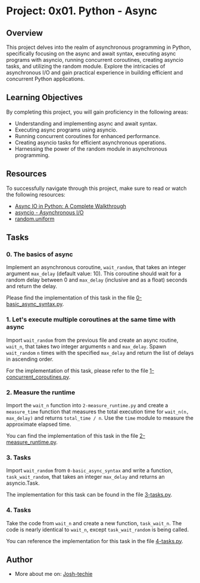 # Project: 0x01. Python - Async

## Overview

This project delves into the realm of asynchronous programming in Python, specifically focusing on the async and await syntax, executing async programs with asyncio, running concurrent coroutines, creating asyncio tasks, and utilizing the random module. Explore the intricacies of asynchronous I/O and gain practical experience in building efficient and concurrent Python applications.

## Learning Objectives

By completing this project, you will gain proficiency in the following areas:

- Understanding and implementing async and await syntax.
- Executing async programs using asyncio.
- Running concurrent coroutines for enhanced performance.
- Creating asyncio tasks for efficient asynchronous operations.
- Harnessing the power of the random module in asynchronous programming.

## Resources

To successfully navigate through this project, make sure to read or watch the following resources:

- [Async IO in Python: A Complete Walkthrough](https://realpython.com/async-io-python/)
- [asyncio - Asynchronous I/O](https://docs.python.org/3/library/asyncio.html)
- [random.uniform](https://docs.python.org/3/library/random.html#random.uniform)

## Tasks

### 0. The basics of async

Implement an asynchronous coroutine, `wait_random`, that takes an integer argument `max_delay` (default value: 10). This coroutine should wait for a random delay between 0 and `max_delay` (inclusive and as a float) seconds and return the delay.

Please find the implementation of this task in the file [0-basic_async_syntax.py](<Link to file in repository>).

### 1. Let's execute multiple coroutines at the same time with async

Import `wait_random` from the previous file and create an async routine, `wait_n`, that takes two integer arguments `n` and `max_delay`. Spawn `wait_random` `n` times with the specified `max_delay` and return the list of delays in ascending order.

For the implementation of this task, please refer to the file [1-concurrent_coroutines.py](<Link to file in repository>).

### 2. Measure the runtime

Import the `wait_n` function into `2-measure_runtime.py` and create a `measure_time` function that measures the total execution time for `wait_n(n, max_delay)` and returns `total_time / n`. Use the `time` module to measure the approximate elapsed time.

You can find the implementation of this task in the file [2-measure_runtime.py](<Link to file in repository>).

### 3. Tasks

Import `wait_random` from `0-basic_async_syntax` and write a function, `task_wait_random`, that takes an integer `max_delay` and returns an asyncio.Task.

The implementation for this task can be found in the file [3-tasks.py](<Link to file in repository>).

### 4. Tasks

Take the code from `wait_n` and create a new function, `task_wait_n`. The code is nearly identical to `wait_n`, except `task_wait_random` is being called.

You can reference the implementation for this task in the file [4-tasks.py](<Link to file in repository>).

## Author

- More about me on: [Josh-techie](https://github.com/Josh-techie)
